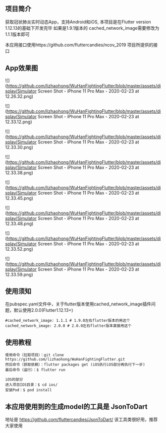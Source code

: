 ## 项目简介

获取冠状肺炎实时动态App，支持Android和iOS, 本项目是在Flutter version 1.12.13的基础下开发完毕
如果是1.9.1版本的 cached_network_image需要修改为1.1.1版本即可

本应用接口使用https://github.com/fluttercandies/ncov_2019 项目所提供的接口

## App效果图

![](https://github.com/lizhaohong/WuHanFightingFlutter/blob/master/assets/display/Simulator Screen Shot - iPhone 11 Pro Max - 2020-02-23 at 12.26.32.png)

![](https://github.com/lizhaohong/WuHanFightingFlutter/blob/master/assets/display/Simulator Screen Shot - iPhone 11 Pro Max - 2020-02-23 at 12.33.12.png)

![](https://github.com/lizhaohong/WuHanFightingFlutter/blob/master/assets/display/Simulator Screen Shot - iPhone 11 Pro Max - 2020-02-23 at 12.33.30.png)

![](https://github.com/lizhaohong/WuHanFightingFlutter/blob/master/assets/display/Simulator Screen Shot - iPhone 11 Pro Max - 2020-02-23 at 12.33.38.png)

![](https://github.com/lizhaohong/WuHanFightingFlutter/blob/master/assets/display/Simulator Screen Shot - iPhone 11 Pro Max - 2020-02-23 at 12.33.45.png)

![](https://github.com/lizhaohong/WuHanFightingFlutter/blob/master/assets/display/Simulator Screen Shot - iPhone 11 Pro Max - 2020-02-23 at 12.33.48.png)

![](https://github.com/lizhaohong/WuHanFightingFlutter/blob/master/assets/display/Simulator Screen Shot - iPhone 11 Pro Max - 2020-02-23 at 12.33.52.png)

![](https://github.com/lizhaohong/WuHanFightingFlutter/blob/master/assets/display/Simulator Screen Shot - iPhone 11 Pro Max - 2020-02-23 at 12.33.59.png)

## 使用须知
在pubspec.yaml文件中，关于flutter版本使用cached_network_image插件问题，默认使用2.0.0(Flutter1.12.13+)

```
#cached_network_image: 1.1.1 # 1.9.0左右flutter版本的用这个
cached_network_image: 2.0.0 # 2.0.0左右flutter版本直接用这个
```
  
## 使用教程
```
使用命令（拉取项目）：git clone https://github.com/lizhaohong/WuHanFightingFlutter.git
然后命令（获取依赖）：flutter packages get (iOS执行iOS部分再执行下一步)
最后命令（运行）：$ flutter run

iOS的部分
进入项目IOS目录：$ cd ios/
安装Pod：$ pod install
```

## 本应用使用到的生成model的工具是 JsonToDart
地址是 https://github.com/fluttercandies/JsonToDart/
该工具类很好用，推荐大家使用